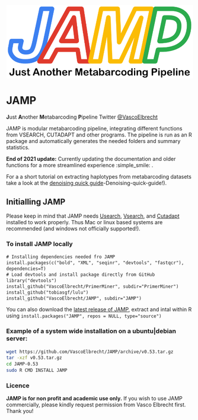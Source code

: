 ![JAMP logo](images/JAMP_logo.png)

# JAMP
**J**ust **A**nother **M**etabarcoding **P**ipeline  Twitter [@VascoElbrecht](https://twitter.com/VascoElbrecht)

JAMP is modular metabarcoding pipeline, integrating different functions from VSEARCH, CUTADAPT and other programs. The pipeline is run as an R package and automatically generates the needed folders and summary statistics. 

**End of 2021 update:** Currently updating the documentation and older functions for a more streamlined experience :simple_smile: .

For a a short tutorial on extracting haplotypes from metabarcoding datasets take a look at the [denoising quick guide](https://github.com/VascoElbrecht/JAMP/wiki/3)-Denoising-quick-guide!).


## Initialling JAMP
Please keep in mind that JAMP needs [Usearch](https://www.drive5.com/usearch/manual/), [Vsearch](https://github.com/torognes/vsearch), and [Cutadapt](cutadapt.readthedocs.io) installed to work properly. Thus Mac or linux based systems are recommended (and windows not officially supported!).

### To install JAMP locally
```# Recommended method
# Installing dependencies needed fro JAMP
install.packages(c("bold", "XML", "seqinr", "devtools", "fastqcr"), dependencies=T)
# Load devtools and install package directly from GitHub
library("devtools")
install_github("VascoElbrecht/PrimerMiner", subdir="PrimerMiner")
install_github("tobiasgf/lulu")
install_github("VascoElbrecht/JAMP", subdir="JAMP")
```
You can also download the [latest release of JAMP](https://github.com/VascoElbrecht/JAMP/releases), extract and intal within R using `install.packages("JAMP", repos = NULL, type="source")`

### Example of a system wide installation on a ubuntu|debian server:
```bash
wget https://github.com/VascoElbrecht/JAMP/archive/v0.53.tar.gz
tar -xzf v0.53.tar.gz
cd JAMP-0.53
sudo R CMD INSTALL JAMP
```

### Licence

**JAMP is for non profit and academic use only.** If you wish to use JAMP commercially, please kindly request permission from Vasco Elbrecht first. Thank you!
